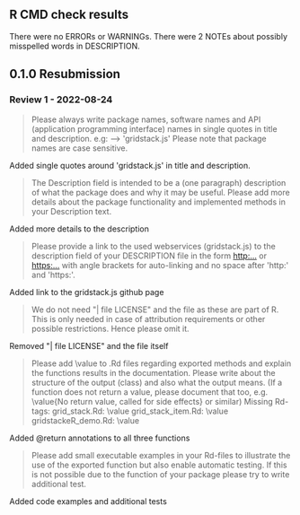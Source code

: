 ## R CMD check results
There were no ERRORs or WARNINGs.
There were 2 NOTEs about possibly misspelled words in DESCRIPTION. 

## 0.1.0 Resubmission

### Review 1 - 2022-08-24

> Please always write package names, software names and API (application
programming interface) names in single quotes in title and description.
e.g: --> 'gridstack.js'
Please note that package names are case sensitive.

Added single quotes around 'gridstack.js' in title and description.

> The Description field is intended to be a (one paragraph) description
of what the package does and why it may be useful.
Please add more details about the package functionality and implemented
methods in your Description text.

Added more details to the description

> Please provide a link to the used webservices (gridstack.js) to the
description field
of your DESCRIPTION file in the form
<http:...> or <https:...>
with angle brackets for auto-linking and no space after 'http:' and
'https:'.

Added link to the gridstack.js github page

> We do not need "| file LICENSE" and the file as these are part of R.
This is only needed in case of attribution requirements or other
possible restrictions.
Hence please omit it.

Removed "| file LICENSE" and the file itself

> Please add \value to .Rd files regarding exported methods and explain
the functions results in the documentation. Please write about the
structure of the output (class) and also what the output means.
(If a function does not return a value, please document that too, e.g.
\value{No return value, called for side effects} or similar)
Missing Rd-tags:
      grid_stack.Rd: \value
      grid_stack_item.Rd: \value
      gridstackeR_demo.Rd: \value
      
Added @return annotations to all three functions

> Please add small executable examples in your Rd-files to illustrate the
use of the exported function but also enable automatic testing. If this
is not
possible due to the function of your package please try to write
additional test.

Added code examples and additional tests
